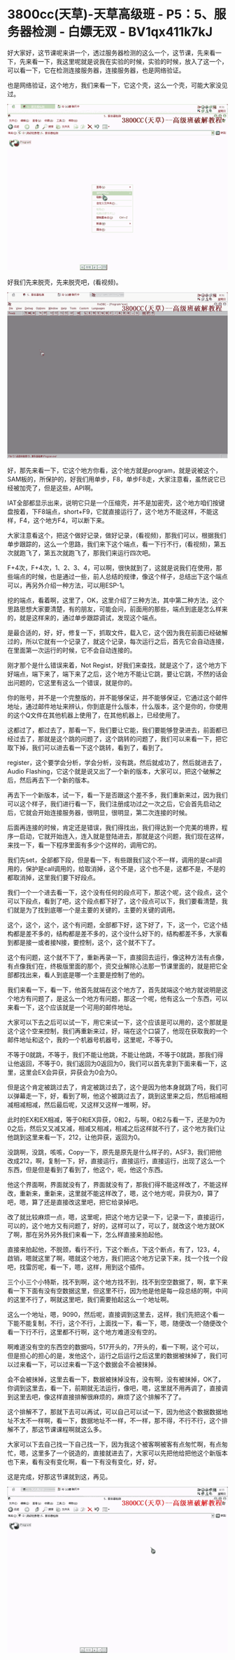 # 3800cc(天草)-天草高级班 - P5：5、服务器检测 - 白嫖无双 - BV1qx411k7kJ

好大家好，这节课呢来讲一个，透过服务器检测的这么一个，这节课，先来看一下，先来看一下，我这里呢就是说我在实验的时候，实验的时候，放入了这一个，可以看一下，它在检测连接服务器，连接服务器，也是网络验证。

也是网络验证，这个地方，我们来看一下，它这个壳，这么一个壳，可能大家没见过。

![](img/0b1d1b90ed5a5f76d828998063bc3332_1.png)

好我们先来脱壳，先来脱壳吧，(看视频)。

![](img/0b1d1b90ed5a5f76d828998063bc3332_3.png)

好，那先来看一下，它这个地方你看，这个地方就是program，就是说被这个，SAM板的，所保护的，好我们用单步，F8，单步F8走，大家注意看，虽然说它已经被加壳了，但是这些，API啊。

IAT全部都显示出来，说明它只是一个压缩壳，并不是加密壳，这个地方咱们按键盘按着，下F8端点，short+F9，它就直接运行了，这个地方不能这样，不能这样，F4，这个地方F4，可以断下来。

大家注意看这个，把这个做好记录，做好记录，(看视频)，那我们可以，根据我们单步跟踪的，这么一个思路，我们来下这个端点，看一下行不行，(看视频)，第五次就跑飞了，第五次就跑飞了，那我们来运行四次吧。

F+4次，F+4次，1、2、3、4，可以啊，很快就到了，这就是说我们在使用，那些端点的时候，也是通过一些，前人总结的规律，像这个样子，总结出下这个端点可以，再另外介绍一种方法，可以用ESP-1。

挖的端点，看着啊，这里了，OK，这里介绍了三种方法，其中第二种方法，这个思路思想大家要清楚，有的朋友，可能会问，前面用的那些，端点到底是怎么样来的，就是这样来的，通过单步跟踪调试，发现这个端点。

是最合适的，好，好，修复一下，抓取文件，载入它，这个因为我在前面已经破解过的，所以它就有一个记录了，就这个记录，每次运行之后，首先它会自动连接，在里面第一次运行的时候，它不会自动连接的。

刚才那个是什么错误来着，Not Regist，好我们来查找，就是这个了，这个地方下好端点，端下来了，端下来了之后，这个地方不能让它跳，要让它跳，不然的话会出问题的，它这里有这么一个错误，就是你的。

你的账号，并不是一个完整版的，并不能够保证，并不能够保证，它通过这个邮件地址，通过邮件地址来辨认，你到底是什么版本，什么版本，这个是你的，你使用的这个Q文件在其他机器上使用了，在其他机器上，已经使用了。

这都过了，都过去了，那看一下，我们要让它能，我们要能够登录进去，前面都已经过去了，那就是这个跳的问题了，这个跳转的问题了，我们可以来看一下，把它取下掉，我们可以进去看一下这个跳转，看到了，看到了。

register，这个要学会分析，学会分析，没有跳，然后就成功了，然后就进去了，Audio Flashing，它这个就是说又出了一个新的版本，大家可以，把这个破解之后，然后再去下一个新的版本。

再去下一个新版本，试一下，看一下是否跟这个差不多，我们重新来过，因为我们可以这个样子，我们进行看一下，我们注册成功过之一次之后，它会首先启动之后，它就会开始连接服务器，很明显，很明显，第二次连接的时候。

后面再连接的时候，肯定还是错误，我们得找出，我们得达到一个完美的境界，程序一启动，它就开始连入，连入就是登陆进去，那就是这个问题，我们现在这样，来找一下，看一下程序里面有多少个这样的，调用它的。

我们先set，全部都下段，但是看一下，有些跟我们这个不一样，调用的是call调用的，保护是call调用的，给取消掉，这个不是，这个也不是，这都不是，不是的都取消掉，这里我们要下好段点。

我们一个一个进去看一下，这个没有任何的段点可下，那这个呢，这个段点，这个可以下段点，看到了吧，这个段点都下好了，这个段点可以下，我们要看清楚，我们就是为了找到底哪一个是主要的关键的，主要的关键的调用。

这个，这个，这个，这个有问题，全部都下好，这下好了，下，这一个，它这个结构都是差不多的，结构都是差不多的，这个没什么好下的，结构都差不多，大家看到都是接一或者接N接，要控制，这个，这个就不下了。

这个有问题，这个就不下了，重新再录一下，直接回去运行，像这种方法有点像，有点像我们在，终极版里面的那个，资交业解除心法那一节课里面的，就是把它全部都找出来，看人到底是哪一个主要是控制了他的。

我们来看一下，看一下，他首先就端在这个地方了，首先就端这个地方就说明是这个地方有问题了，是这么一个地方有问题，那这一个呢，他有这么一个东西，可以来看一下，这个应该就是一个可用的邮件地址。

大家可以下去之后可以试一下，用它来试一下，这个应该是可以用的，这个那就是这个这个空来控制，我们再重新来过，好，端在这个口袋了，他现在获取我的一个邮件地址和这个，我的一个机器号机器号，这里呢，不等于0。

不等于0就跳，不等于，我们不能让他跳，不能让他跳，不等于0就跳，那我们得让他返回，不等于0，我们返回为0返回为0，我们可以首先拿到下面来看一下，这里，这里会EX会异获，异获会为0会为0。

但是这个肯定被跳过去了，肯定被跳过去了，这个是因为他本身就跳了吗，我们可以弹幕走一下，好，看到了啊，他这个被跳过去了，跳到这里来之后，然后相减相减相减相减，然后最后呢，又这样又这样一堆啊，好。

此时的EX和EX相减，等于0和EX异获，0和2，与啊，0和2与看一下，还是为0为0之后，然后又又减又减，相减又相减，相减之后这样就不行了，这个地方我们让他跳到这里来看一下，212，让他异获，返回为0。

没跳啊，没跳，咳咳，Copy一下，原先是原先是什么样子的，ASF3，我们把他改成212，啊，复制一下，好，直接运行，直接运行，直接运行，出现了这么一个东西，但是但是看到了看到了，他这个，呃，他这个东西。

他这个界面啊，界面就没有了，界面就没有了，那我们得不能这样改了，不能这样改，重新来，重新来，这里就不能这样改了，嗯，这个地方呢，异获为0，算了吧，嗯，算了还是直接改这里吧，把它给录掉吧。

改了就比较麻烦一点，嗯，这里呢，把这个地方记录一下，记录一下，直接运行，可以的，这个地方又有问题了，好的，这样可以了，可以了，就改这个地方就OK了啊，那在另外另外我们来看一下，怎么样直接来拍起他。

直接来拍起他，不脱颈，看行不行，下这个断点，下这个断点，有了，123，4，啟销，嗯就这里了啊，嗯就这个地方，我们把这个地方记录下来，找一个找一个段吧，找雷厉呢，看一下，嗯，这样，用到这个插件。

三个小三个小特斯，找不到啊，这个地方找不到，找不到空空数据了，啊，拿下来看一下下面有没有空数据这里，但这里不行，因为他是他是每一段总结的啊，中间的这里不行了，啊就这里吧，我们需要拍起这么一个地址啊。

这么一个地址，嗯，9090，然后呢，直接调到这里去，这样，我们先把这个看一下能不能复制，不行，这个不行，上面找一下，看一下，嗯，随便改一个随便改个看一下行不行，这里都不行啊，这个地方难道没有空的。

啊难道没有空的东西空的数据吗，517开头的，7开头的，看一下啊，这个可以，但是担心的担心的是，发他这个，运行之后运行之后这里的数据被抹掉了，我们可以过来看一下，可以过来看一下这个数据会不会被抹掉。

会不会被抹掉，这里去看一下，数据被抹掉没有，没有啊，没有被抹掉，OK了，你调到这里去，看一下，前期就无法运行，像吧，嗯，这里就不用再调了，直接调到这里去吧，像这样直接排解很麻烦的，麻烦了这个排解不了了。

这个排解不了，那就下去可以再试，可以自己可以试一下，因为他这个数据数据地址不太不一样啊，看一下，数据地址不一样，不一样，那不得，不行不行，这个排解不了，那这节课课程啊就这么多。

大家可以下去自己找一下自己找一下，因为我这个被客啊被客有点匆忙啊，有点匆忙，嗯，这里多了一个锐造的，直接就进去了，大家可以先把他给把他这个新版本也下来，看有没有变化啊，看一下有没有变化，好，好。

这是完成，好那这节课就到这，再见。

![](img/0b1d1b90ed5a5f76d828998063bc3332_5.png)